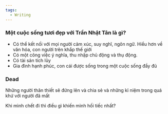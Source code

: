 ```yaml
---
tags:
  - Writing
---
```

### Một cuộc sống tươi đẹp với Trần Nhật Tân là gì?

- Có thể kết nối với mọi người cảm xúc, suy nghĩ, ngôn ngữ. Hiểu hơn về văn hóa, con người trên khắp thế giới
- Có một công việc ý nghĩa, thu nhập chủ động và thụ động.
- Có tài sản tích lũy
- Gia đình hạnh phúc, con cái được sống trong một cuộc sống đầy đủ

### Dead

Những người thân thiết sẽ đứng lên và chia sẻ và những kỉ niệm trong quá khứ với người đã mất

Khi mình chết đi thì điều gì khiến mình hối tiếc nhất?